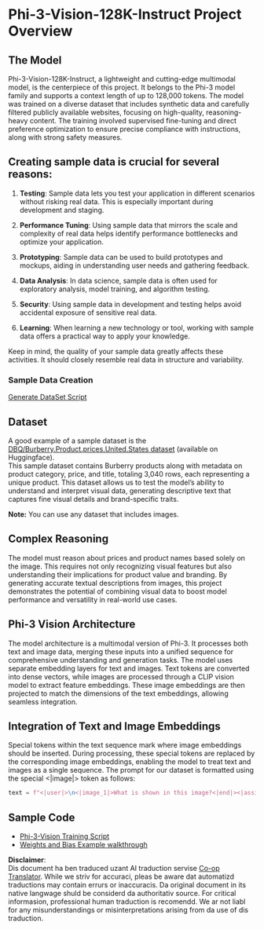 <!--
CO_OP_TRANSLATOR_METADATA:
{
  "original_hash": "e0a07fd2a30fe2af30b1373df207a5bf",
  "translation_date": "2025-05-07T13:29:49+00:00",
  "source_file": "md/03.FineTuning/FineTuning_Phi-3-visionWandB.md",
  "language_code": "mo"
}
-->
# Phi-3-Vision-128K-Instruct Project Overview

## The Model

Phi-3-Vision-128K-Instruct, a lightweight and cutting-edge multimodal model, is the centerpiece of this project. It belongs to the Phi-3 model family and supports a context length of up to 128,000 tokens. The model was trained on a diverse dataset that includes synthetic data and carefully filtered publicly available websites, focusing on high-quality, reasoning-heavy content. The training involved supervised fine-tuning and direct preference optimization to ensure precise compliance with instructions, along with strong safety measures.

## Creating sample data is crucial for several reasons:

1. **Testing**: Sample data lets you test your application in different scenarios without risking real data. This is especially important during development and staging.

2. **Performance Tuning**: Using sample data that mirrors the scale and complexity of real data helps identify performance bottlenecks and optimize your application.

3. **Prototyping**: Sample data can be used to build prototypes and mockups, aiding in understanding user needs and gathering feedback.

4. **Data Analysis**: In data science, sample data is often used for exploratory analysis, model training, and algorithm testing.

5. **Security**: Using sample data in development and testing helps avoid accidental exposure of sensitive real data.

6. **Learning**: When learning a new technology or tool, working with sample data offers a practical way to apply your knowledge.

Keep in mind, the quality of your sample data greatly affects these activities. It should closely resemble real data in structure and variability.

### Sample Data Creation
[Generate DataSet Script](./CreatingSampleData.md)

## Dataset

A good example of a sample dataset is the [DBQ/Burberry.Product.prices.United.States dataset](https://huggingface.co/datasets/DBQ/Burberry.Product.prices.United.States) (available on Huggingface).  
This sample dataset contains Burberry products along with metadata on product category, price, and title, totaling 3,040 rows, each representing a unique product. This dataset allows us to test the model’s ability to understand and interpret visual data, generating descriptive text that captures fine visual details and brand-specific traits.

**Note:** You can use any dataset that includes images.

## Complex Reasoning

The model must reason about prices and product names based solely on the image. This requires not only recognizing visual features but also understanding their implications for product value and branding. By generating accurate textual descriptions from images, this project demonstrates the potential of combining visual data to boost model performance and versatility in real-world use cases.

## Phi-3 Vision Architecture

The model architecture is a multimodal version of Phi-3. It processes both text and image data, merging these inputs into a unified sequence for comprehensive understanding and generation tasks. The model uses separate embedding layers for text and images. Text tokens are converted into dense vectors, while images are processed through a CLIP vision model to extract feature embeddings. These image embeddings are then projected to match the dimensions of the text embeddings, allowing seamless integration.

## Integration of Text and Image Embeddings

Special tokens within the text sequence mark where image embeddings should be inserted. During processing, these special tokens are replaced by the corresponding image embeddings, enabling the model to treat text and images as a single sequence. The prompt for our dataset is formatted using the special <|image|> token as follows:

```python
text = f"<|user|>\n<|image_1|>What is shown in this image?<|end|><|assistant|>\nProduct: {row['title']}, Category: {row['category3_code']}, Full Price: {row['full_price']}<|end|>"
```

## Sample Code
- [Phi-3-Vision Training Script](../../../../code/03.Finetuning/Phi-3-vision-Trainingscript.py)
- [Weights and Bias Example walkthrough](https://wandb.ai/byyoung3/mlnews3/reports/How-to-fine-tune-Phi-3-vision-on-a-custom-dataset--Vmlldzo4MTEzMTg3)

**Disclaimer**:  
Dis document ha ben traduced uzant AI traduction servise [Co-op Translator](https://github.com/Azure/co-op-translator). While we striv for accuraci, pleas be aware dat automatizd traductions may contain errurs or inaccuracis. Da original document in its native langwage shuld be considerd da authoritativ source. For critical informasion, professional human traduction is recomendd. We ar not liabl for any misunderstandings or misinterpretations arising from da use of dis traduction.